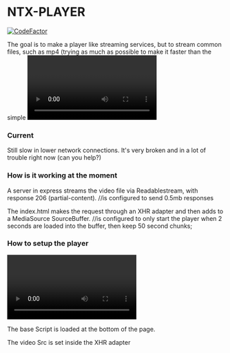 # NTX-PLAYER

[![CodeFactor](https://www.codefactor.io/repository/github/eletroswing/xhr-mp4-player/badge)](https://www.codefactor.io/repository/github/eletroswing/xhr-mp4-player)

The goal is to make a player like streaming services, but to stream common files, such as mp4 (trying as much as possible to make it faster than the simple <video /> tag)

### Current
Still slow in lower network connections.
It's very broken and in a lot of trouble right now (can you help?)

### How is it working at the moment

A server in express streams the video file via Readablestream, with response 206 (partial-content). //is configured to send 0.5mb responses

The index.html makes the request through an XHR adapter and then adds to a MediaSource SourceBuffer. //is configured to only start the player when 2 seconds are loaded into the buffer, then keep 50 second chunks;

### How to setup the player

<video /> tag with the id "player"

The base Script is loaded at the bottom of the page.

The video Src is set inside the XHR adapter
